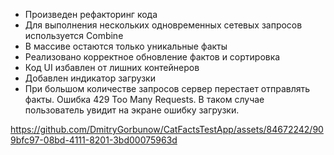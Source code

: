 - Произведен рефакторинг кода
- Для выполнения нескольких одновременных сетевых запросов используется Combine
- В массиве остаются только уникальные факты 
- Реализовано корректное обновление фактов и сортировка
- Код UI избавлен от лишних контейнеров 
- Добавлен индикатор загрузки
- При большом количестве запросов сервер перестает отправлять факты. Ошибка 429 Too Many Requests. В таком случае пользователь увидит на экране ошибку загрузки.

https://github.com/DmitryGorbunow/CatFactsTestApp/assets/84672242/909bfc97-08bd-4111-8201-3bd00075963d


